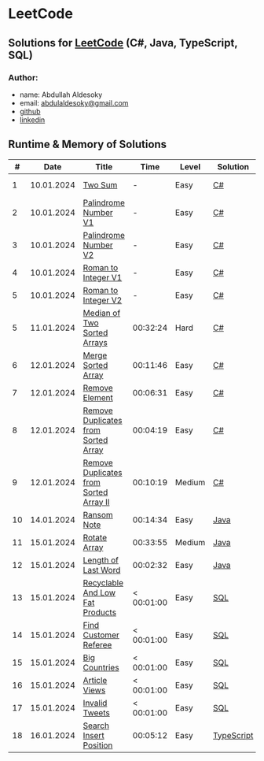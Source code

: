 # LeetCode

## Solutions for [LeetCode](https://leetcode.com/problemset/)  (C#, Java, TypeScript, SQL)

### Author: 
- name: Abdullah Aldesoky
- email: abdulaldesoky@gmail.com
- [github](https://github.com/ab321)
- [linkedin](https://www.linkedin.com/in/abdullah-aldesoky-352419293/)


## Runtime & Memory of Solutions

| #  | Date       | Title                                                                                                           | Time       | Level  | Solution                                                            | Runtime  | Memory   |
|----|------------|-----------------------------------------------------------------------------------------------------------------|------------|--------|---------------------------------------------------------------------|----------|----------|
| 1  | 10.01.2024 | [Two Sum](https://leetcode.com/problems/two-sum/)                                                               | -          | Easy   | [C#](./dotNet/twoSum/Program.cs)                                    | 135 ms	  | 47.72 MB |
| 2  | 10.01.2024 | [Palindrome Number V1](https://leetcode.com/problems/palindrome-number/)                                        | -          | Easy   | [C#](./dotNet/palindromeNumber/Program.cs)                          | 61 ms	   | 33.31 MB |
| 3  | 10.01.2024 | [Palindrome Number V2](https://leetcode.com/problems/palindrome-number/)                                        | -          | Easy   | [C#](./dotNet/palindromeNumber/Program.cs)                          | 49 ms	   | 51.24 MB |
| 4  | 10.01.2024 | [Roman to Integer V1](https://leetcode.com/problems/roman-to-integer/)                                          | -          | Easy   | [C#](./dotNet/romanToInteger/Program.cs)                            | 48 ms	   | 50.31 MB |
| 5  | 10.01.2024 | [Roman to Integer V2](https://leetcode.com/problems/roman-to-integer/)                                          | -          | Easy   | [C#](./dotNet/romanToInteger/Program.cs)                            | 69 ms	   | 51.25 MB |
| 5  | 11.01.2024 | [Median of Two Sorted Arrays](https://leetcode.com/problems/median-of-two-sorted-array/)                        | 00:32:24   | Hard   | [C#](./dotNet/medianOfTwoSortedArrays/Program.cs)                   | 133 ms	  | 54.32 MB |
| 6  | 12.01.2024 | [Merge Sorted Array](https://leetcode.com/problems/merge-sorted-array/)                                         | 00:11:46   | Easy   | [C#](./dotNet/mergeSortedArray/Program.cs)                          | 105 ms	  | 46.10 MB |
| 7  | 12.01.2024 | [Remove Element](https://leetcode.com/problems/remove-element/)                                                 | 00:06:31   | Easy   | [C#](./dotNet/removeElement/Program.cs)                             | 113 ms	  | 45.61 MB |
| 8  | 12.01.2024 | [Remove Duplicates from Sorted Array](https://leetcode.com/problems/remove-duplicates-from-sorted-array/)       | 00:04:19   | Easy   | [C#](./dotNet/removeDuplicatesfromSortedArray/Program.cs)           | 122 ms	  | 50.00 MB |
| 9  | 12.01.2024 | [Remove Duplicates from Sorted Array II](https://leetcode.com/problems/remove-duplicates-from-sorted-array-ii/) | 00:10:19   | Medium | [C#](./dotNet/removeDuplicatesFromSortedArrayII/Program.cs)         | 108 ms	  | 47.30 MB |
| 10 | 14.01.2024 | [Ransom Note](https://leetcode.com/problems/ransom-note/)                                                       | 00:14:34   | Easy   | [Java](./java/ransomNote/src/main/java/at/htl/leonding/Main.java)   | 16 ms	   | 45.68 MB |
| 11 | 15.01.2024 | [Rotate Array](https://leetcode.com/problems/rotate-array/)                                                     | 00:33:55   | Medium | [Java](./java/rotateArray/src/main/java/org/example/Main.java)      | 2 ms	    | 56.95 MB |
| 12 | 15.01.2024 | [Length of Last Word](https://leetcode.com/problems/length-of-last-word/)                                       | 00:02:32   | Easy   | [Java](./java/lengthOfLastWord/src/main/java/org/example/Main.java) | 8 ms	    | 45.00 MB |
| 13 | 15.01.2024 | [Recyclable And Low Fat Products](https://leetcode.com/problems/recyclable-and-low-fat-products/)               | < 00:01:00 | Easy   | [SQL](./mySQL/recyclableAndLowFatProducts/Solution.sql)             | 966 ms	  | -        |
| 14 | 15.01.2024 | [Find Customer Referee](https://leetcode.com/problems/find-customer-referee/)                                   | < 00:01:00 | Easy   | [SQL](./mySQL/findCustomerReferee/Solution.sql)                     | 883 ms	  | -        |
| 15 | 15.01.2024 | [Big Countries](https://leetcode.com/problems/big-countries/)                                                   | < 00:01:00 | Easy   | [SQL](./mySQL/bigCountries/Solution.sql)                            | 480 ms	  | -        |
| 16 | 15.01.2024 | [Article Views](https://leetcode.com/problems/article-views/)                                                   | < 00:01:00 | Easy   | [SQL](./mySQL/articleViews/Solution.sql)                            | 649 ms	  | -        |
| 17 | 15.01.2024 | [Invalid Tweets](https://leetcode.com/problems/invalid-tweets/)                                                 | < 00:01:00 | Easy   | [SQL](./mySQL/invalidTweets/Solution.sql)                           | 1186 ms	 | -        |
| 18 | 16.01.2024 | [Search Insert Position](https://leetcode.com/problems/search-insert-position/)                                 | 00:05:12   | Easy   | [TypeScript](./typeScript/searchInsertPosition/Solution.ts)         | 51 ms	   | 44.40 MB |
